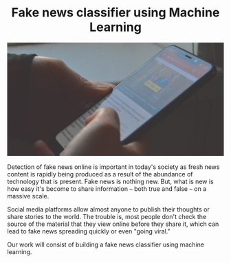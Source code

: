 <h1 align='center'>  Fake news classifier using Machine Learning </h1>

<p align="center">
  <img src="https://github.com/ketcx/fake-news-classifier/blob/master/Images/fakenews.jpeg" width=600>
  
</p>

Detection of fake news online is important in today's society as fresh news content is rapidly being produced as a result of the abundance of technology that is present. Fake news is nothing new. But, what is new is how easy it's become to share information – both true and false – on a massive scale.

Social media platforms allow almost anyone to publish their thoughts or share stories to the world. The trouble is, most people don't check the source of the material that they view online before they share it, which can lead to fake news spreading quickly or even "going viral."

Our work will consist of building a fake news classifier using machine learning.
